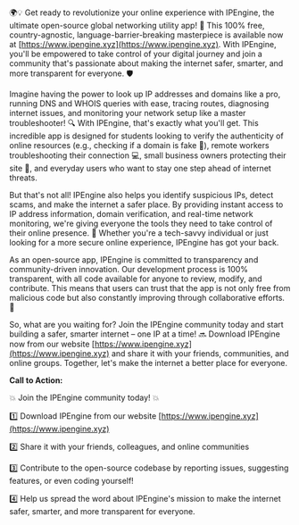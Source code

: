 🌍💡 Get ready to revolutionize your online experience with IPEngine, the ultimate open-source global networking utility app! 🚀 This 100% free, country-agnostic, language-barrier-breaking masterpiece is available now at [https://www.ipengine.xyz](https://www.ipengine.xyz). With IPEngine, you'll be empowered to take control of your digital journey and join a community that's passionate about making the internet safer, smarter, and more transparent for everyone. 🛡️

Imagine having the power to look up IP addresses and domains like a pro, running DNS and WHOIS queries with ease, tracing routes, diagnosing internet issues, and monitoring your network setup like a master troubleshooter! 🔍 With IPEngine, that's exactly what you'll get. This incredible app is designed for students looking to verify the authenticity of online resources (e.g., checking if a domain is fake 🤔), remote workers troubleshooting their connection 💻, small business owners protecting their site 🏢, and everyday users who want to stay one step ahead of internet threats.

But that's not all! IPEngine also helps you identify suspicious IPs, detect scams, and make the internet a safer place. By providing instant access to IP address information, domain verification, and real-time network monitoring, we're giving everyone the tools they need to take control of their online presence. 💪 Whether you're a tech-savvy individual or just looking for a more secure online experience, IPEngine has got your back.

As an open-source app, IPEngine is committed to transparency and community-driven innovation. Our development process is 100% transparent, with all code available for anyone to review, modify, and contribute. This means that users can trust that the app is not only free from malicious code but also constantly improving through collaborative efforts. 🤝

So, what are you waiting for? Join the IPEngine community today and start building a safer, smarter internet – one IP at a time! 🔜 Download IPEngine now from our website [https://www.ipengine.xyz](https://www.ipengine.xyz) and share it with your friends, communities, and online groups. Together, let's make the internet a better place for everyone.

**Call to Action:**

💥 Join the IPEngine community today! 💥

1️⃣ Download IPEngine from our website [https://www.ipengine.xyz](https://www.ipengine.xyz)

2️⃣ Share it with your friends, colleagues, and online communities

3️⃣ Contribute to the open-source codebase by reporting issues, suggesting features, or even coding yourself!

4️⃣ Help us spread the word about IPEngine's mission to make the internet safer, smarter, and more transparent for everyone.